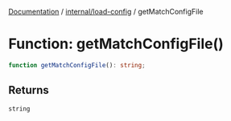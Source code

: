 [Documentation](../../../index.md) / [internal/load-config](../index.md) / getMatchConfigFile

# Function: getMatchConfigFile()

```ts
function getMatchConfigFile(): string;
```

## Returns

`string`
